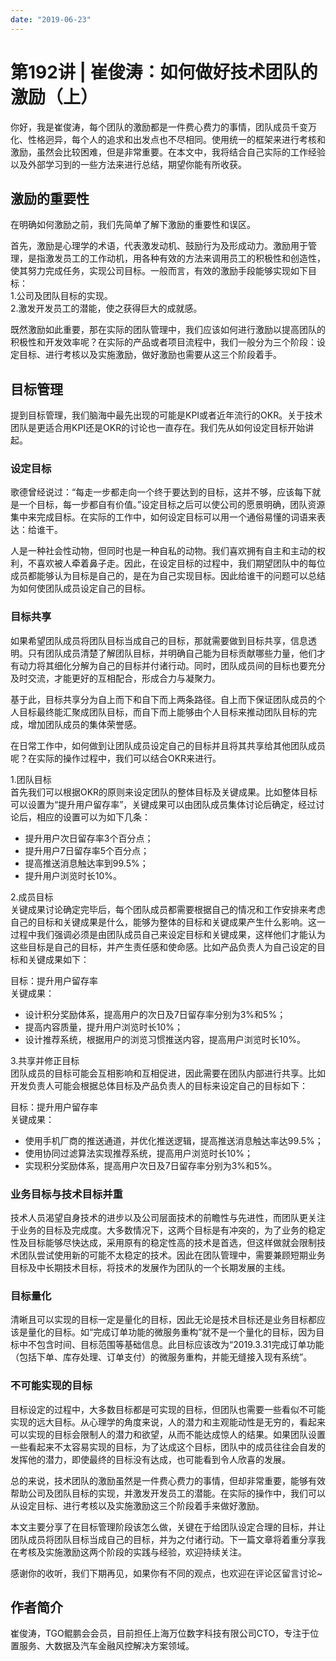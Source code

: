 ```yaml
---
date: "2019-06-23"
---  
```

      
# 第192讲 | 崔俊涛：如何做好技术团队的激励（上）
你好，我是崔俊涛，每个团队的激励都是一件费心费力的事情，团队成员千变万化、性格迥异，每个人的追求和出发点也不尽相同。使用统一的框架来进行考核和激励，虽然会比较困难，但是非常重要。在本文中，我将结合自己实际的工作经验以及外部学习到的一些方法来进行总结，期望你能有所收获。

## 激励的重要性

在明确如何激励之前，我们先简单了解下激励的重要性和误区。

首先，激励是心理学的术语，代表激发动机、鼓励行为及形成动力。激励用于管理，是指激发员工的工作动机，用各种有效的方法来调用员工的积极性和创造性，使其努力完成任务，实现公司目标。一般而言，有效的激励手段能够实现如下目标：  
1.公司及团队目标的实现。  
2.激发开发员工的潜能，使之获得巨大的成就感。

既然激励如此重要，那在实际的团队管理中，我们应该如何进行激励以提高团队的积极性和开发效率呢？在实际的产品或者项目流程中，我们一般分为三个阶段：设定目标、进行考核以及实施激励，做好激励也需要从这三个阶段着手。

## 目标管理

提到目标管理，我们脑海中最先出现的可能是KPI或者近年流行的OKR。关于技术团队是更适合用KPI还是OKR的讨论也一直存在。我们先从如何设定目标开始讲起。

### 设定目标

<!-- [[[read_end]]] -->

歌德曾经说过：“每走一步都走向一个终于要达到的目标，这并不够，应该每下就是一个目标，每一步都自有价值。”设定目标之后可以使公司的愿景明确，团队资源集中来完成目标。在实际的工作中，如何设定目标可以用一个通俗易懂的词语来表达：给谁干。

人是一种社会性动物，但同时也是一种自私的动物。我们喜欢拥有自主和主动的权利，不喜欢被人牵着鼻子走。因此，在设定目标的过程中，我们期望团队中的每位成员都能够认为目标是自己的，是在为自己实现目标。因此给谁干的问题可以总结为如何使团队成员设定自己的目标。

### 目标共享

如果希望团队成员将团队目标当成自己的目标，那就需要做到目标共享，信息透明。只有团队成员清楚了解团队目标，并明确自己能为目标贡献哪些力量，他们才有动力将其细化分解为自己的目标并付诸行动。同时，团队成员间的目标也要充分及时交流，才能更好的互相配合，形成合力与凝聚力。

基于此，目标共享分为自上而下和自下而上两条路径。自上而下保证团队成员的个人目标最终能汇聚成团队目标，而自下而上能够由个人目标来推动团队目标的完成，增加团队成员的集体荣誉感。

在日常工作中，如何做到让团队成员设定自己的目标并且将其共享给其他团队成员呢？在实际的操作过程中，我们可以结合OKR来进行。

1.团队目标  
首先我们可以根据OKR的原则来设定团队的整体目标及关键成果。比如整体目标可以设置为“提升用户留存率”，关键成果可以由团队成员集体讨论后确定，经过讨论后，相应的设置可以为如下几条：

* 提升用户次日留存率3个百分点；
* 提升用户7日留存率5个百分点；
* 提高推送消息触达率到99.5\%；
* 提升用户浏览时长10\%。

2.成员目标  
关键成果讨论确定完毕后，每个团队成员都需要根据自己的情况和工作安排来考虑自己的目标和关键成果是什么，能够为整体的目标和关键成果产生什么影响。这一过程中我们强调必须是由团队成员自己来设定目标和关键成果，这样他们才能认为这些目标是自己的目标，并产生责任感和使命感。比如产品负责人为自己设定的目标和关键成果如下：

目标：提升用户留存率  
关键成果：

* 设计积分奖励体系，提高用户的次日及7日留存率分别为3\%和5\%；
* 提高内容质量，提升用户浏览时长10\%；
* 设计推荐系统，根据用户的浏览习惯推送内容，提高用户浏览时长10\%。

3.共享并修正目标  
团队成员的目标可能会互相影响和互相促进，因此需要在团队内部进行共享。比如开发负责人可能会根据总体目标及产品负责人的目标来设定自己的目标如下：

目标：提升用户留存率  
关键成果：

* 使用手机厂商的推送通道，并优化推送逻辑，提高推送消息触达率达99.5\%；
* 使用协同过滤算法实现推荐系统，提高用户浏览时长10\%；
* 实现积分奖励体系，提高用户次日及7日留存率分别为3\%和5\%。

### 业务目标与技术目标并重

技术人员渴望自身技术的进步以及公司层面技术的前瞻性与先进性，而团队更关注于业务的目标及完成度。大多数情况下，这两个目标是有冲突的，为了业务的稳定性及目标能够尽快达成，采用原有的稳定性高的技术是首选，但这样做就会限制技术团队尝试使用新的可能不太稳定的技术。因此在团队管理中，需要兼顾短期业务目标及中长期技术目标，将技术的发展作为团队的一个长期发展的主线。

### 目标量化

清晰且可以实现的目标一定是量化的目标，因此无论是技术目标还是业务目标都应该是量化的目标。如“完成订单功能的微服务重构”就不是一个量化的目标，因为目标中不包含时间、目标范围等基础信息。此目标应该改为“2019.3.31完成订单功能（包括下单、库存处理、订单支付）的微服务重构，并能无缝接入现有系统”。

### 不可能实现的目标

目标设定的过程中，大多数目标都是可实现的目标，但团队也需要一些看似不可能实现的远大目标。从心理学的角度来说，人的潜力和主观能动性是无穷的，看起来可以实现的目标会限制人的潜力和欲望，从而不能达成惊人的结果。如果团队设置一些看起来不太容易实现的目标，为了达成这个目标，团队中的成员往往会自发的发挥他的潜力，即使最终的目标没有达成，也可能看到令人欣喜的发展。

总的来说，技术团队的激励虽然是一件费心费力的事情，但却非常重要，能够有效帮助公司及团队目标的实现，并激发开发员工的潜能。在实际的操作中，我们可以从设定目标、进行考核以及实施激励这三个阶段着手来做好激励。

本文主要分享了在目标管理阶段该怎么做，关键在于给团队设定合理的目标，并让团队成员将团队目标当成自己的目标，并为之付诸行动。下一篇文章将着重分享我在考核及实施激励这两个阶段的实践与经验，欢迎持续关注。

感谢你的收听，我们下期再见，如果你有不同的观点，也欢迎在评论区留言讨论\~

## 作者简介

崔俊涛，TGO鲲鹏会会员，目前担任上海万位数字科技有限公司CTO，专注于位置服务、大数据及汽车金融风控解决方案领域。
